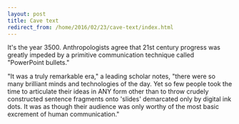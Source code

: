 ```yaml
---
layout: post
title: Cave text
redirect_from: /home/2016/02/23/cave-text/index.html
---
```

<p>It's the year 3500. Anthropologists agree that 21st century progress was greatly impeded by a primitive communication technique called "PowerPoint bullets." </p>

<p>"It was a truly remarkable era," a leading scholar notes, "there were so many brilliant minds and technologies of the day. Yet so few people took the time to articulate their ideas in ANY form other than to throw crudely constructed sentence fragments onto 'slides' demarcated only by digital ink dots. It was as though their audience was only worthy of the most basic excrement of human communication." </p>
